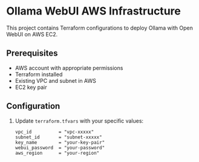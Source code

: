 # Ollama WebUI AWS Infrastructure

This project contains Terraform configurations to deploy Ollama with Open WebUI on AWS EC2.

## Prerequisites

- AWS account with appropriate permissions
- Terraform installed
- Existing VPC and subnet in AWS
- EC2 key pair

## Configuration

1. Update `terraform.tfvars` with your specific values:
   ```hcl
   vpc_id          = "vpc-xxxxx"
   subnet_id       = "subnet-xxxxx"
   key_name        = "your-key-pair"
   webui_password  = "your-password"
   aws_region      = "your-region"